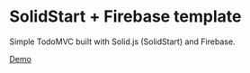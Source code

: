 # SolidStart + Firebase template

Simple TodoMVC built with Solid.js (SolidStart) and Firebase.

[Demo](https://solid-start-firebase-template.web.app/)
